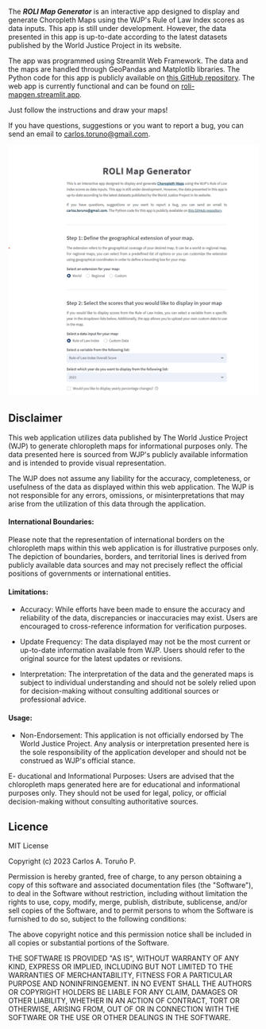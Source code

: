 The **_ROLI Map Generator_**  is an interactive app designed to display and generate Choropleth Maps using the WJP's Rule of Law Index scores as data inputs. This app is still under development. However, the data presented in this app is up-to-date according to the latest datasets published by the World Justice Project in its website.

The app was programmed using Streamlit Web Framework. The data and the maps are handled through GeoPandas and Matplotlib libraries. The Python code for this app is publicly available on [this GitHub repository](https://github.com/ctoruno/ROLI-Map-App). The web app is currently functional and can be found on [roli-mapgen.streamlit.app](https://roli-mapgen.streamlit.app/).

Just follow the instructions and draw your maps!

If you have questions, suggestions or you want to report a bug, you can send an email to carlos.toruno@gmail.com.

![](media/preview.png)

## Disclaimer
This web application utilizes data published by The World Justice Project (WJP) to generate chloropleth maps for informational purposes only. The data presented here is sourced from WJP's publicly available information and is intended to provide visual representation.

The WJP does not assume any liability for the accuracy, completeness, or usefulness of the data as displayed within this web application. The WJP is not responsible for any errors, omissions, or misinterpretations that may arise from the utilization of this data through the application.

#### International Boundaries:

Please note that the representation of international borders on the chloropleth maps within this web application is for illustrative purposes only. The depiction of boundaries, borders, and territorial lines is derived from publicly available data sources and may not precisely reflect the official positions of governments or international entities.


#### Limitations:
- Accuracy: While efforts have been made to ensure the accuracy and reliability of the data, discrepancies or inaccuracies may exist. Users are encouraged to cross-reference information for verification purposes.

- Update Frequency: The data displayed may not be the most current or up-to-date information available from WJP. Users should refer to the original source for the latest updates or revisions.

- Interpretation: The interpretation of the data and the generated maps is subject to individual understanding and should not be solely relied upon for decision-making without consulting additional sources or professional advice.

#### Usage:

- Non-Endorsement: This application is not officially endorsed by The World Justice Project. Any analysis or interpretation presented here is the sole responsibility of the application developer and should not be construed as WJP's official stance.

E- ducational and Informational Purposes: Users are advised that the chloropleth maps generated here are for educational and informational purposes only. They should not be used for legal, policy, or official decision-making without consulting authoritative sources.

## Licence

MIT License

Copyright (c) 2023 Carlos A. Toruño P.

Permission is hereby granted, free of charge, to any person obtaining a copy of this software and associated documentation files (the "Software"), to deal in the Software without restriction, including without limitation the rights to use, copy, modify, merge, publish, distribute, sublicense, and/or sell copies of the Software, and to permit persons to whom the Software is furnished to do so, subject to the following conditions:

The above copyright notice and this permission notice shall be included in all copies or substantial portions of the Software.

THE SOFTWARE IS PROVIDED "AS IS", WITHOUT WARRANTY OF ANY KIND, EXPRESS OR IMPLIED, INCLUDING BUT NOT LIMITED TO THE WARRANTIES OF MERCHANTABILITY, FITNESS FOR A PARTICULAR PURPOSE AND NONINFRINGEMENT. IN NO EVENT SHALL THE AUTHORS OR COPYRIGHT HOLDERS BE LIABLE FOR ANY CLAIM, DAMAGES OR OTHER LIABILITY, WHETHER IN AN ACTION OF CONTRACT, TORT OR OTHERWISE, ARISING FROM, OUT OF OR IN CONNECTION WITH THE SOFTWARE OR THE USE OR OTHER DEALINGS IN THE SOFTWARE.
